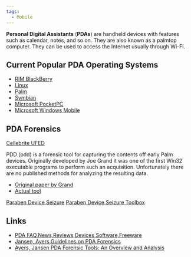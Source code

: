 ```yaml
---
tags:
  - Mobile
---
```

**Personal Digital Assistants** (**PDAs**) are handheld devices with features
such as calendar, notes, and so on. They are also known as a palmtop computer.
They can be used to access the Internet usually through Wi-Fi.

## Current Popular PDA Operating Systems

* [RIM BlackBerry](rim_blackberry.md)
* [Linux](linux.md)
* [Palm](palm.md)
* [Symbian](symbian.md)
* [Microsoft PocketPC](microsoft_pocketpc.md)
* [Microsoft Windows Mobile](microsoft_windows_mobile.md)

## PDA Forensics

[Cellebrite UFED](cellebrite_ufed.md)

<!-- -->

PDD (pdd) is a forensic tool for capturing the contents off early Palm
devices. Originally developed by Joe Grand it was one of the first Win32
executable programs to perform such an acquisition. Unfortunately there
are no published methods for analyzing the resulting data.

* [Original paper by Grand](https://simson.net/ref/2005/csci_e-170/ref/pdd_palm_forensics.pdf)
* [Actual tool](http://packetstormsecurity.org/palm/)

<!-- -->

[Paraben Device Seizure](paraben_device_seizure.md)
[Paraben Device Seizure Toolbox](paraben_device_seizure_toolbox.md)

## Links

* [PDA FAQ,News,Reviews,Devices,Software,Freeware](http://www.mypocketpcmobile.com)
* [Jansen, Ayers Guidelines on PDA Forensics](http://csrc.nist.gov/publications/nistpubs/800-72/sp800-72.pdf)
* [Ayers, Jansen PDA Forensic Tools: An Overview and Analysis](http://csrc.nist.gov/publications/nistir/nistir-7100-PDAForensics.pdf)
